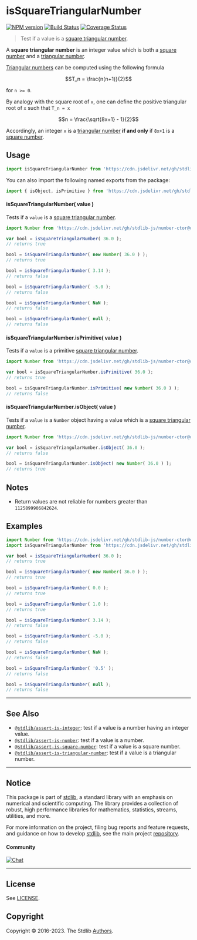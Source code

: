 <!--

@license Apache-2.0

Copyright (c) 2020 The Stdlib Authors.

Licensed under the Apache License, Version 2.0 (the "License");
you may not use this file except in compliance with the License.
You may obtain a copy of the License at

   http://www.apache.org/licenses/LICENSE-2.0

Unless required by applicable law or agreed to in writing, software
distributed under the License is distributed on an "AS IS" BASIS,
WITHOUT WARRANTIES OR CONDITIONS OF ANY KIND, either express or implied.
See the License for the specific language governing permissions and
limitations under the License.

-->

# isSquareTriangularNumber

[![NPM version][npm-image]][npm-url] [![Build Status][test-image]][test-url] [![Coverage Status][coverage-image]][coverage-url] <!-- [![dependencies][dependencies-image]][dependencies-url] -->

> Test if a value is a [square triangular number][square-triangular-number].

<section class="intro">

A **square triangular number** is an integer value which is both a [square number][@stdlib/assert/is-square-number] and a [triangular number][@stdlib/assert/is-triangular-number].

[Triangular numbers][@stdlib/assert/is-triangular-number] can be computed using the following formula

<!-- <equation class="equation" label="eq:triangular_number" align="center" raw="T_n = \frac{n(n+1)}{2}" alt="Triangular number formula."> -->

```math
T_n = \frac{n(n+1)}{2}
```

<!-- <div class="equation" align="center" data-raw-text="T_n = \frac{n(n+1)}{2}" data-equation="eq:triangular_number">
    <img src="https://cdn.jsdelivr.net/gh/stdlib-js/stdlib@b295a09a80f4fd0cc84682dcda0fe3e354394c0c/lib/node_modules/@stdlib/assert/is-square-triangular-number/docs/img/equation_triangular_number.svg" alt="Triangular number formula.">
    <br>
</div> -->

<!-- </equation> -->

for `n >= 0`.

By analogy with the square root of `x`, one can define the positive triangular root of `x` such that `T_n = x`

<!-- <equation class="equation" label="eq:triangular_root" align="center" raw="n = \frac{\sqrt{8x+1} - 1}{2}" alt="Triangular root formula."> -->

```math
n = \frac{\sqrt{8x+1} - 1}{2}
```

<!-- <div class="equation" align="center" data-raw-text="n = \frac{\sqrt{8x+1} - 1}{2}" data-equation="eq:triangular_root">
    <img src="https://cdn.jsdelivr.net/gh/stdlib-js/stdlib@b295a09a80f4fd0cc84682dcda0fe3e354394c0c/lib/node_modules/@stdlib/assert/is-square-triangular-number/docs/img/equation_triangular_root.svg" alt="Triangular root formula.">
    <br>
</div> -->

<!-- </equation> -->

Accordingly, an integer `x` is a [triangular number][@stdlib/assert/is-triangular-number] **if and only** if `8x+1` is a [square number][@stdlib/assert/is-square-number].

</section>

<!-- /.intro -->



<section class="usage">

## Usage

```javascript
import isSquareTriangularNumber from 'https://cdn.jsdelivr.net/gh/stdlib-js/assert-is-square-triangular-number@deno/mod.js';
```

You can also import the following named exports from the package:

```javascript
import { isObject, isPrimitive } from 'https://cdn.jsdelivr.net/gh/stdlib-js/assert-is-square-triangular-number@deno/mod.js';
```

#### isSquareTriangularNumber( value )

Tests if a `value` is a [square triangular number][square-triangular-number].

<!-- eslint-disable no-new-wrappers -->

```javascript
import Number from 'https://cdn.jsdelivr.net/gh/stdlib-js/number-ctor@deno/mod.js';

var bool = isSquareTriangularNumber( 36.0 );
// returns true

bool = isSquareTriangularNumber( new Number( 36.0 ) );
// returns true

bool = isSquareTriangularNumber( 3.14 );
// returns false

bool = isSquareTriangularNumber( -5.0 );
// returns false

bool = isSquareTriangularNumber( NaN );
// returns false

bool = isSquareTriangularNumber( null );
// returns false
```

#### isSquareTriangularNumber.isPrimitive( value )

Tests if a `value` is a primitive [square triangular number][square-triangular-number].

<!-- eslint-disable no-new-wrappers -->

```javascript
import Number from 'https://cdn.jsdelivr.net/gh/stdlib-js/number-ctor@deno/mod.js';

var bool = isSquareTriangularNumber.isPrimitive( 36.0 );
// returns true

bool = isSquareTriangularNumber.isPrimitive( new Number( 36.0 ) );
// returns false
```

#### isSquareTriangularNumber.isObject( value )

Tests if a `value` is a `Number` object having a value which is a [square triangular number][square-triangular-number].

<!-- eslint-disable no-new-wrappers -->

```javascript
import Number from 'https://cdn.jsdelivr.net/gh/stdlib-js/number-ctor@deno/mod.js';

var bool = isSquareTriangularNumber.isObject( 36.0 );
// returns false

bool = isSquareTriangularNumber.isObject( new Number( 36.0 ) );
// returns true
```

</section>

<!-- /.usage -->

<section class="notes">

## Notes

-   Return values are not reliable for numbers greater than `1125899906842624`.

</section>

<!-- /.notes -->

<section class="examples">

## Examples

<!-- eslint-disable no-new-wrappers -->

<!-- eslint no-undef: "error" -->

```javascript
import Number from 'https://cdn.jsdelivr.net/gh/stdlib-js/number-ctor@deno/mod.js';
import isSquareTriangularNumber from 'https://cdn.jsdelivr.net/gh/stdlib-js/assert-is-square-triangular-number@deno/mod.js';

var bool = isSquareTriangularNumber( 36.0 );
// returns true

bool = isSquareTriangularNumber( new Number( 36.0 ) );
// returns true

bool = isSquareTriangularNumber( 0.0 );
// returns true

bool = isSquareTriangularNumber( 1.0 );
// returns true

bool = isSquareTriangularNumber( 3.14 );
// returns false

bool = isSquareTriangularNumber( -5.0 );
// returns false

bool = isSquareTriangularNumber( NaN );
// returns false

bool = isSquareTriangularNumber( '0.5' );
// returns false

bool = isSquareTriangularNumber( null );
// returns false
```

</section>

<!-- /.examples -->

<!-- Section for related `stdlib` packages. Do not manually edit this section, as it is automatically populated. -->

<section class="related">

* * *

## See Also

-   <span class="package-name">[`@stdlib/assert-is-integer`][@stdlib/assert/is-integer]</span><span class="delimiter">: </span><span class="description">test if a value is a number having an integer value.</span>
-   <span class="package-name">[`@stdlib/assert-is-number`][@stdlib/assert/is-number]</span><span class="delimiter">: </span><span class="description">test if a value is a number.</span>
-   <span class="package-name">[`@stdlib/assert-is-square-number`][@stdlib/assert/is-square-number]</span><span class="delimiter">: </span><span class="description">test if a value is a square number.</span>
-   <span class="package-name">[`@stdlib/assert-is-triangular-number`][@stdlib/assert/is-triangular-number]</span><span class="delimiter">: </span><span class="description">test if a value is a triangular number.</span>

</section>

<!-- /.related -->

<!-- Section for all links. Make sure to keep an empty line after the `section` element and another before the `/section` close. -->


<section class="main-repo" >

* * *

## Notice

This package is part of [stdlib][stdlib], a standard library with an emphasis on numerical and scientific computing. The library provides a collection of robust, high performance libraries for mathematics, statistics, streams, utilities, and more.

For more information on the project, filing bug reports and feature requests, and guidance on how to develop [stdlib][stdlib], see the main project [repository][stdlib].

#### Community

[![Chat][chat-image]][chat-url]

---

## License

See [LICENSE][stdlib-license].


## Copyright

Copyright &copy; 2016-2023. The Stdlib [Authors][stdlib-authors].

</section>

<!-- /.stdlib -->

<!-- Section for all links. Make sure to keep an empty line after the `section` element and another before the `/section` close. -->

<section class="links">

[npm-image]: http://img.shields.io/npm/v/@stdlib/assert-is-square-triangular-number.svg
[npm-url]: https://npmjs.org/package/@stdlib/assert-is-square-triangular-number

[test-image]: https://github.com/stdlib-js/assert-is-square-triangular-number/actions/workflows/test.yml/badge.svg?branch=main
[test-url]: https://github.com/stdlib-js/assert-is-square-triangular-number/actions/workflows/test.yml?query=branch:main

[coverage-image]: https://img.shields.io/codecov/c/github/stdlib-js/assert-is-square-triangular-number/main.svg
[coverage-url]: https://codecov.io/github/stdlib-js/assert-is-square-triangular-number?branch=main

<!--

[dependencies-image]: https://img.shields.io/david/stdlib-js/assert-is-square-triangular-number.svg
[dependencies-url]: https://david-dm.org/stdlib-js/assert-is-square-triangular-number/main

-->

[chat-image]: https://img.shields.io/gitter/room/stdlib-js/stdlib.svg
[chat-url]: https://app.gitter.im/#/room/#stdlib-js_stdlib:gitter.im

[stdlib]: https://github.com/stdlib-js/stdlib

[stdlib-authors]: https://github.com/stdlib-js/stdlib/graphs/contributors

[umd]: https://github.com/umdjs/umd
[es-module]: https://developer.mozilla.org/en-US/docs/Web/JavaScript/Guide/Modules

[deno-url]: https://github.com/stdlib-js/assert-is-square-triangular-number/tree/deno
[umd-url]: https://github.com/stdlib-js/assert-is-square-triangular-number/tree/umd
[esm-url]: https://github.com/stdlib-js/assert-is-square-triangular-number/tree/esm
[branches-url]: https://github.com/stdlib-js/assert-is-square-triangular-number/blob/main/branches.md

[stdlib-license]: https://raw.githubusercontent.com/stdlib-js/assert-is-square-triangular-number/main/LICENSE

[square-triangular-number]: https://en.wikipedia.org/wiki/Square_triangular_number

<!-- <related-links> -->

[@stdlib/assert/is-integer]: https://github.com/stdlib-js/assert-is-integer/tree/deno

[@stdlib/assert/is-number]: https://github.com/stdlib-js/assert-is-number/tree/deno

[@stdlib/assert/is-square-number]: https://github.com/stdlib-js/assert-is-square-number/tree/deno

[@stdlib/assert/is-triangular-number]: https://github.com/stdlib-js/assert-is-triangular-number/tree/deno

<!-- </related-links> -->

</section>

<!-- /.links -->
